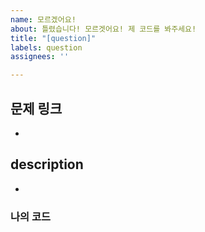 ```yaml
---
name: 모르겠어요!
about: 틀렸습니다! 모르겟어요! 제 코드를 봐주세요!
title: "[question]"
labels: question
assignees: ''

---
```


## 문제 링크 
* 


## description
* 


### 나의 코드
``` 

```
